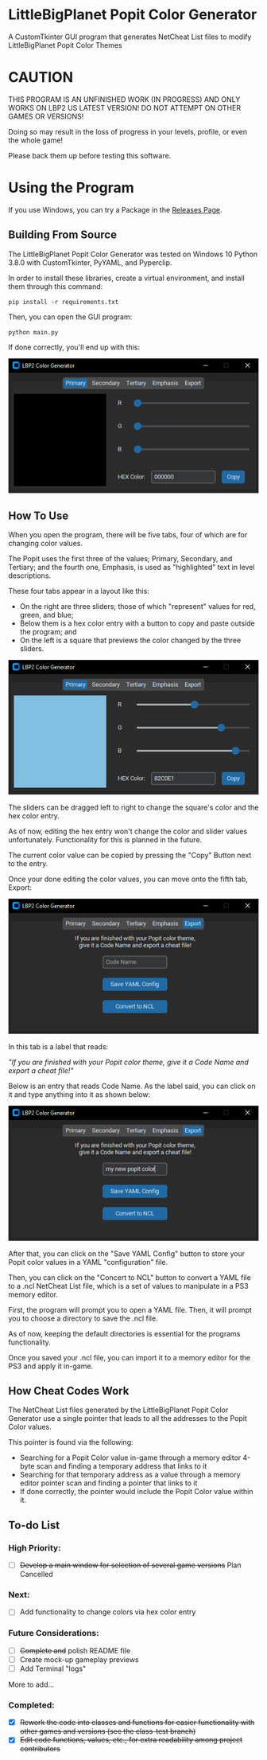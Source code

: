 # LittleBigPlanet Popit Color Generator
A CustomTkinter GUI program that generates NetCheat List files to modify LittleBigPlanet Popit Color Themes

# CAUTION
THIS PROGRAM IS AN UNFINISHED WORK (IN PROGRESS) AND ONLY WORKS ON LBP2 US LATEST VERSION! DO NOT ATTEMPT ON OTHER GAMES OR VERSIONS!

Doing so may result in the loss of progress in your levels, profile, or even the whole game!

Please back them up before testing this software.

# Using the Program
If you use Windows, you can try a Package in the [Releases Page](https://github.com/dermi1002/lbp_popit-color-generator/releases).

## Building From Source
The LittleBigPlanet Popit Color Generator was tested on Windows 10 Python 3.8.0 with CustomTkinter, PyYAML, and Pyperclip. 

In order to install these libraries, create a virtual environment, and install them through this command:
```
pip install -r requirements.txt
```
Then, you can open the GUI program:
```
python main.py
```
If done correctly, you'll end up with this:

![First look of the LBP Popit Color Generator GUI](./.readme_pictures/main_firstlook.png)

## How To Use 
When you open the program, there will be five tabs, four of which are for changing color values. 

The Popit uses the first three of the values; Primary, Secondary, and Tertiary; and the fourth one, Emphasis, is used as "highlighted" text in level descriptions.

These four tabs appear in a layout like this:
- On the right are three sliders; those of which "represent" values for red, green, and blue;
- Below them is a hex color entry with a button to copy and paste outside the program; and
- On the left is a square that previews the color changed by the three sliders.

![Editing the Primary Color in the LBP Popit Color Generator GUI](./.readme_pictures/main_changecolor.png)

The sliders can be dragged left to right to change the square's color and the hex color entry. 

As of now, editing the hex entry won't change the color and slider values unfortunately. Functionality for this is planned in the future.

The current color value can be copied by pressing the "Copy" Button next to the entry.

Once your done editing the color values, you can move onto the fifth tab, Export:

![Export Tab in the LBP Popit Color Generator GUI](./.readme_pictures/main_export.png)

In this tab is a label that reads:

*"If you are finished with your Popit color theme, give it a Code Name and export a cheat file!"*

Below is an entry that reads Code Name. As the label said, you can click on it and type anything into it as shown below:

![Entering a Code Name in the Export Tab of the LittleBigPlanet Color Generator GUI](./.readme_pictures/main_exportcodename.png)

After that, you can click on the "Save YAML Config" button to store your Popit color values in a YAML "configuration" file.

Then, you can click on the "Concert to NCL" button to convert a YAML file to a .ncl NetCheat List file, which is a set of values to manipulate in a PS3 memory editor.

First, the program will prompt you to open a YAML file. Then, it will prompt you to choose a directory to save the .ncl file. 

As of now, keeping the default directories is essential for the programs functionality.

Once you saved your .ncl file, you can import it to a memory editor for the PS3 and apply it in-game.

## How Cheat Codes Work

The NetCheat List files generated by the LittleBigPlanet Popit Color Generator use a single pointer that leads to all the addresses to the Popit Color values. 

This pointer is found via the following:
- Searching for a Popit Color value in-game through a memory editor 4-byte scan and finding a temporary address that links to it
- Searching for that temporary address as a value through a memory editor pointer scan and finding a pointer that links to it
- If done correctly, the pointer would include the Popit Color value within it.

## To-do List
### High Priority:
- [ ] ~~Develop a main window for selection of several game versions~~ Plan Cancelled

### Next:
- [ ] Add functionality to change colors via hex color entry

### Future Considerations:
- [ ] ~~Complete and~~ polish README file
- [ ] Create mock-up gameplay previews
- [ ] Add Terminal "logs"

More to add...

### Completed:
- [x] ~~Rework the code into classes and functions for easier functionality with other games and versions (see the class-test branch)~~
- [x] ~~Edit code functions, values, etc., for extra readability among project contributors~~
